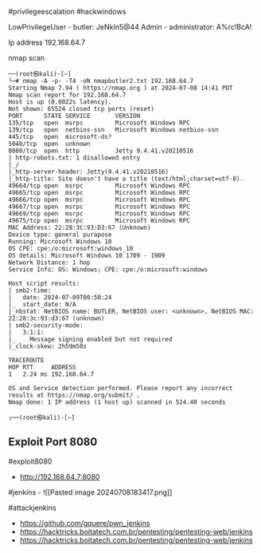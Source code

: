 
#privilegeescalation
#hackwindows


LowPrivilegeUser - butler: JeNkIn5@44
Admin - administrator: A%rc!BcA!

Ip address 192.168.64.7

nmap scan

```
──(root㉿kali)-[~]
└─# nmap -A -p- -T4 -oN nmapbutler2.txt 192.168.64.7 
Starting Nmap 7.94 ( https://nmap.org ) at 2024-07-08 14:41 PDT
Nmap scan report for 192.168.64.7
Host is up (0.0022s latency).
Not shown: 65524 closed tcp ports (reset)
PORT      STATE SERVICE       VERSION
135/tcp   open  msrpc         Microsoft Windows RPC
139/tcp   open  netbios-ssn   Microsoft Windows netbios-ssn
445/tcp   open  microsoft-ds?
5040/tcp  open  unknown
8080/tcp  open  http          Jetty 9.4.41.v20210516
| http-robots.txt: 1 disallowed entry 
|_/
|_http-server-header: Jetty(9.4.41.v20210516)
|_http-title: Site doesn't have a title (text/html;charset=utf-8).
49664/tcp open  msrpc         Microsoft Windows RPC
49665/tcp open  msrpc         Microsoft Windows RPC
49666/tcp open  msrpc         Microsoft Windows RPC
49667/tcp open  msrpc         Microsoft Windows RPC
49669/tcp open  msrpc         Microsoft Windows RPC
49675/tcp open  msrpc         Microsoft Windows RPC
MAC Address: 22:28:3C:93:D3:67 (Unknown)
Device type: general purapose
Running: Microsoft Windows 10
OS CPE: cpe:/o:microsoft:windows_10
OS details: Microsoft Windows 10 1709 - 1909
Network Distance: 1 hop
Service Info: OS: Windows; CPE: cpe:/o:microsoft:windows

Host script results:
| smb2-time: 
|   date: 2024-07-09T00:50:24
|_  start_date: N/A
|_nbstat: NetBIOS name: BUTLER, NetBIOS user: <unknown>, NetBIOS MAC: 22:28:3c:93:d3:67 (unknown)
| smb2-security-mode: 
|   3:1:1: 
|_    Message signing enabled but not required
|_clock-skew: 2h59m58s

TRACEROUTE
HOP RTT     ADDRESS
1   2.24 ms 192.168.64.7

OS and Service detection performed. Please report any incorrect results at https://nmap.org/submit/ .
Nmap done: 1 IP address (1 host up) scanned in 524.40 seconds

┌──(root㉿kali)-[~]

```



## Exploit Port 8080

#exploit8080 

- http://192.168.64.7:8080

#jenkins
	- ![[Pasted image 20240708183417.png]]

#attackjenkins
- https://github.com/gquere/pwn_jenkins
- https://hacktricks.boitatech.com.br/pentesting/pentesting-web/jenkins
- https://hacktricks.boitatech.com.br/pentesting/pentesting-web/jenkins